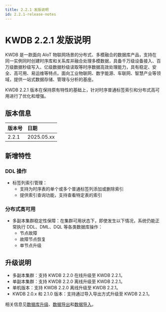 ```yaml
---
title: 2.2.1 发版说明
id: 2.2.1-release-notes
---
```


# KWDB 2.2.1 发版说明

KWDB 是一款面向 AIoT 物联网场景的分布式、多模融合的数据库产品，支持在同一实例同时创建时序库和关系库并融合处理多模数据，具备千万级设备接入、百万级数据秒级写入、亿级数据秒级读取等时序数据高效处理能力，具有稳定、安全、高可用、易运维等特点。面向工业物联网、数字能源、车联网、智慧产业等领域，提供一站式数据存储、管理与分析的基座。

KWDB 2.2.1 版本在保持原有特性的基础上，针对时序普通标签索引和分布式高可用进行了优化和增强。

## 版本信息

| 版本号   | 日期   |
| :------- | :--------- |
| 2.2.1    | 2025.05.xx |

## 新增特性

### DDL 操作

- 标签列索引管理：
  - 支持为时序表的单个或多个普通标签列添加或删除索引
  - 提供索引查询功能，支持查看特定表的索引

### 分布式高可用

- 多副本集群稳定性保障：在集群可用状态下，即使发生以下情况，系统仍能正常执行 DDL、DML、DQL 等各类数据库操作：
  - 节点故障
  - 故障节点恢复
  - 单节点升级

## 升级说明

- 多副本集群：支持 KWDB 2.2.0 在线升级至 KWDB 2.2.1。
- 单副本集群：支持 KWDB 2.2.0 离线升级至 KWDB 2.2.1。
- 单机版本：支持 KWDB 2.2.0 离线升级至 KWDB 2.2.1。
- KWDB 2.0.x  和 2.1.0 版本：支持通过导入导出方式升级至 KWDB 2.2.1。

相关信息见[数据库升级](../db-operation/db-upgrade.md)、[数据导出](../db-administration/import-export-data/export-data.md)和[数据导入](../db-administration/import-export-data/import-data.md)。